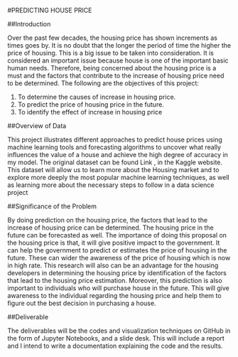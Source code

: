 #PREDICTING HOUSE PRICE

##Introduction

Over the past few decades, the housing price has shown increments as times goes by. It is no doubt that the longer the period of time the higher the price of housing. This is a big issue to be taken into consideration. It is considered an important issue because house is one of the important basic human needs. Therefore, being concerned about the housing price is a must and the factors that contribute to the increase of housing price need to be determined.
The following are the objectives of this project:
1. To determine the causes of increase in housing price.
2. To predict the price of housing price in the future.
3. To identify the effect of increase in housing price


##Overview of Data 

This project illustrates different approaches to predict house prices using machine learning tools and forecasting algorithms to uncover what really influences the value of a house and achieve the high degree of accuracy in my model. The original dataset can be found Link , in the Kaggle website. This dataset will allow us to learn more about the Housing market and to explore more deeply the most popular machine learning techniques, as well as learning more about the necessary steps to follow in a data science project


##Significance of the Problem

 By doing prediction on the housing price, the factors that lead to the increase of housing price can be determined. The housing price in the future can be forecasted as well. The importance of doing this proposal on the housing price is that, it will give positive impact to the government. It can help the government to predict or estimates the price of housing in the future. These can wider the awareness of the price of housing which is now in high rate. This research will also can be an advantage for the housing developers in determining the housing price by identification of the factors that lead to the housing price estimation. Moreover, this prediction is also important to individuals who will purchase house in the future. This will give awareness to the individual regarding the housing price and help them to figure out the best decision in purchasing a house.
 
 ##Deliverable
 
The deliverables will be the codes and visualization techniques on GitHub in the form of Jupyter Notebooks, and a slide desk. This will include a report and I intend to write a documentation explaining the code and the results.
